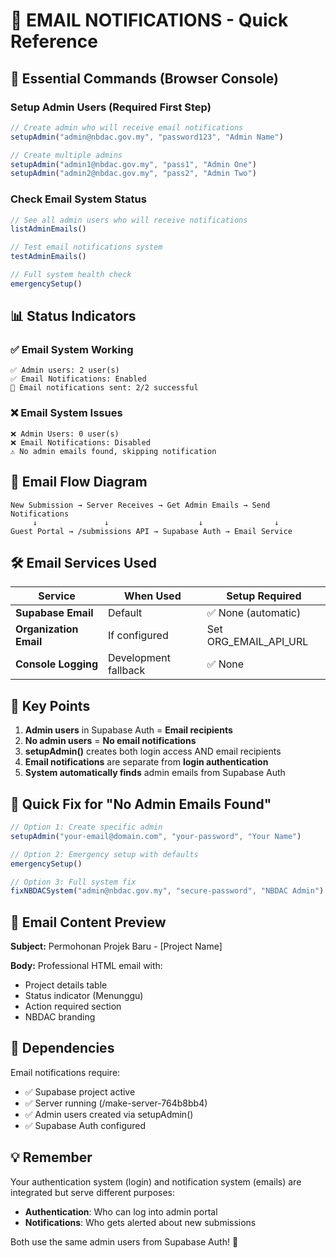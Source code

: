 # 📧 EMAIL NOTIFICATIONS - Quick Reference

## 🚀 Essential Commands (Browser Console)

### Setup Admin Users (Required First Step)
```javascript
// Create admin who will receive email notifications
setupAdmin("admin@nbdac.gov.my", "password123", "Admin Name")

// Create multiple admins
setupAdmin("admin1@nbdac.gov.my", "pass1", "Admin One")
setupAdmin("admin2@nbdac.gov.my", "pass2", "Admin Two")
```

### Check Email System Status
```javascript
// See all admin users who will receive notifications
listAdminEmails()

// Test email notifications system
testAdminEmails()

// Full system health check
emergencySetup()
```

## 📊 Status Indicators

### ✅ Email System Working
```
✅ Admin users: 2 user(s)
✅ Email Notifications: Enabled
📧 Email notifications sent: 2/2 successful
```

### ❌ Email System Issues
```
❌ Admin Users: 0 user(s)
❌ Email Notifications: Disabled
⚠️ No admin emails found, skipping notification
```

## 🔄 Email Flow Diagram

```
New Submission → Server Receives → Get Admin Emails → Send Notifications
     ↓               ↓                    ↓                ↓
Guest Portal → /submissions API → Supabase Auth → Email Service
```

## 🛠️ Email Services Used

| Service | When Used | Setup Required |
|---------|-----------|----------------|
| **Supabase Email** | Default | ✅ None (automatic) |
| **Organization Email** | If configured | Set ORG_EMAIL_API_URL |
| **Console Logging** | Development fallback | ✅ None |

## 🎯 Key Points

1. **Admin users** in Supabase Auth = **Email recipients**
2. **No admin users** = **No email notifications**
3. **setupAdmin()** creates both login access AND email recipients
4. **Email notifications** are separate from **login authentication**
5. **System automatically finds** admin emails from Supabase Auth

## 🚨 Quick Fix for "No Admin Emails Found"

```javascript
// Option 1: Create specific admin
setupAdmin("your-email@domain.com", "your-password", "Your Name")

// Option 2: Emergency setup with defaults
emergencySetup()

// Option 3: Full system fix
fixNBDACSystem("admin@nbdac.gov.my", "secure-password", "NBDAC Admin")
```

## 📧 Email Content Preview

**Subject:** Permohonan Projek Baru - [Project Name]

**Body:** Professional HTML email with:
- Project details table
- Status indicator (Menunggu)
- Action required section
- NBDAC branding

## 🔗 Dependencies

Email notifications require:
- ✅ Supabase project active
- ✅ Server running (/make-server-764b8bb4)
- ✅ Admin users created via setupAdmin()
- ✅ Supabase Auth configured

## 💡 Remember

Your authentication system (login) and notification system (emails) are integrated but serve different purposes:

- **Authentication**: Who can log into admin portal
- **Notifications**: Who gets alerted about new submissions

Both use the same admin users from Supabase Auth! 🎯